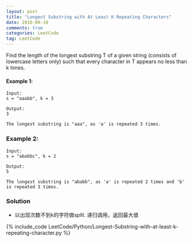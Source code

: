 ```yaml
---
layout: post
title: "Longest Substring with At Least K Repeating Characters"
date: 2016-09-10
comments: true
categories: LeetCode
tag: LeetCode
---
```





Find the length of the longest substring T of a given string (consists of lowercase letters only) such that every character in T appears no less than k times.

#### Example 1:
```
Input:
s = "aaabb", k = 3

Output:
3

The longest substring is "aaa", as 'a' is repeated 3 times.
```
### Example 2:
```
Input:
s = "ababbc", k = 2

Output:
5

The longest substring is "ababb", as 'a' is repeated 2 times and 'b' is repeated 3 times.
```
<!--more-->
### Solution
* 以出现次数不到k的字符做split. 递归调用，返回最大值

{% include_code LeetCode/Python/Longest-Substring-with-at-least-k-repeating-character.py %}

